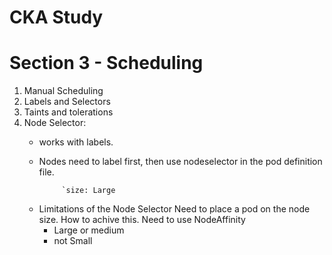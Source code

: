 # CKA Study

# Section 3 - Scheduling

1.  Manual Scheduling
2.  Labels and Selectors
3.  Taints and tolerations
4.  Node Selector: 
	* works with labels. 
	* Nodes need to label first, then use nodeselector in the pod definition file. 
		
		```nodeSelector: 
			 `size: Large
		```
    -   Limitations of the Node Selector Need to place a pod on the node size. How to achive this. Need to use NodeAffinity
        -   Large or medium
        -   not Small


